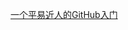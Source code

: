 [一个平易近人的GitHub入门](http://bigdata-mindstorms.github.io/jekyll-playground/public/VeroniqueSoleil/2016/04/02/GitHub.html)
